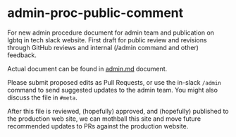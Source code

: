 # admin-proc-public-comment
For new admin procedure document for admin team and publication on lgbtq in tech slack website. First draft for public review and revisions through GitHub reviews and internal (/admin command and other) feedback.

Actual document can be found in [admin.md](admin.md) document.

Please submit proposed edits as Pull Requests, or use the in-slack `/admin` command to send suggested updates to the admin team. You might also discuss the file in `#meta`.

After this file is reviewed, (hopefully) approved, and (hopefully) published to the production web site, we can mothball this site and move future recommended updates to PRs against the production website.
